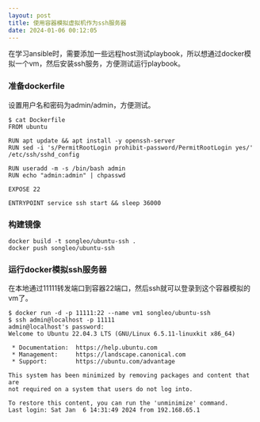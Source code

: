 ```yaml
---
layout: post
title: 使用容器模拟虚拟机作为ssh服务器
date: 2024-01-06 00:12:05
---
```


在学习ansible时，需要添加一些远程host测试playbook，所以想通过docker模拟一个vm，然后安装ssh服务，方便测试运行playbook。

### 准备dockerfile

设置用户名和密码为admin/admin，方便测试。

```
$ cat Dockerfile
FROM ubuntu

RUN apt update && apt install -y openssh-server
RUN sed -i 's/PermitRootLogin prohibit-password/PermitRootLogin yes/' /etc/ssh/sshd_config

RUN useradd -m -s /bin/bash admin
RUN echo "admin:admin" | chpasswd

EXPOSE 22

ENTRYPOINT service ssh start && sleep 36000
```

### 构建镜像

```
docker build -t songleo/ubuntu-ssh .
docker push songleo/ubuntu-ssh
```

### 运行docker模拟ssh服务器

在本地通过11111转发端口到容器22端口，然后ssh就可以登录到这个容器模拟的vm了。

```
$ docker run -d -p 11111:22 --name vm1 songleo/ubuntu-ssh
$ ssh admin@localhost -p 11111
admin@localhost's password:
Welcome to Ubuntu 22.04.3 LTS (GNU/Linux 6.5.11-linuxkit x86_64)

 * Documentation:  https://help.ubuntu.com
 * Management:     https://landscape.canonical.com
 * Support:        https://ubuntu.com/advantage

This system has been minimized by removing packages and content that are
not required on a system that users do not log into.

To restore this content, you can run the 'unminimize' command.
Last login: Sat Jan  6 14:31:49 2024 from 192.168.65.1
```
